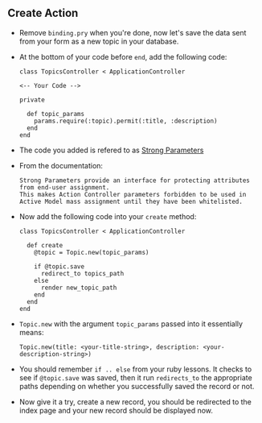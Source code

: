 
## Create Action

- Remove `binding.pry` when you're done, now let's save the data sent from your form as a new topic in your database.

- At the bottom of your code before `end`, add the following code:

  ```
  class TopicsController < ApplicationController

  <-- Your Code -->

  private

    def topic_params
      params.require(:topic).permit(:title, :description)
    end
  end
  ```

- The code you added is refered to as [Strong Parameters](http://edgeapi.rubyonrails.org/classes/ActionController/StrongParameters.html)

- From the documentation:

  ```
  Strong Parameters provide an interface for protecting attributes from end-user assignment.
  This makes Action Controller parameters forbidden to be used in Active Model mass assignment until they have been whitelisted.
  ```

- Now add the following code into your `create` method:

  ```
  class TopicsController < ApplicationController

    def create
      @topic = Topic.new(topic_params)

      if @topic.save
        redirect_to topics_path
      else
        render new_topic_path
      end
    end
  end
  ```

- `Topic.new` with the argument `topic_params` passed into it essentially means:

  ```
  Topic.new(title: <your-title-string>, description: <your-description-string>)
  ```

- You should remember `if .. else` from your ruby lessons. It checks to see if `@topic.save` was saved, then it run `redirects_to` the appropriate paths depending on
whether you successfully saved the record or not.

- Now give it a try, create a new record, you should be redirected to the index page and your new record should be displayed now.
